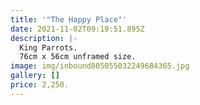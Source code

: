 ```yaml
---
title: '"The Happy Place"'
date: 2021-11-02T09:19:51.895Z
description: |-
  King Parrots.
  76cm x 56cm unframed size.
image: img/inbound805055032249684365.jpg
gallery: []
price: 2,250.
---
```

![]()